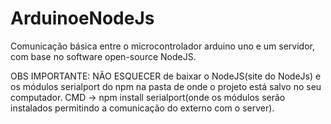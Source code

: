 # ArduinoeNodeJs
Comunicação básica entre o microcontrolador arduino uno e um servidor, com base no software open-source NodeJS.

OBS IMPORTANTE: NÃO ESQUECER de baixar o NodeJS(site do NodeJs) e os módulos serialport do npm na pasta de onde o projeto está salvo no seu computador. 
       CMD -> npm install serialport(onde os módulos serão instalados permitindo a comunicação do externo com o server).
